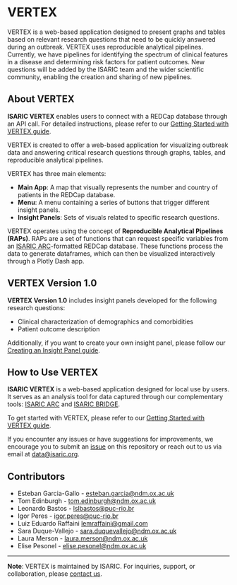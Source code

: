 # VERTEX
VERTEX is a web-based application designed to present graphs and tables based on relevant research questions that need to be quickly answered during an outbreak. VERTEX uses reproducible analytical pipelines. Currently, we have pipelines for identifying the spectrum of clinical features in a disease and determining risk factors for patient outcomes. New questions will be added by the ISARIC team and the wider scientific community, enabling the creation and sharing of new pipelines. 

## About VERTEX

**ISARIC VERTEX** enables users to connect with a REDCap database through an API call. For detailed instructions, please refer to our [Getting Started with VERTEX guide](https://isaricresearch.github.io/Training/vertex_starting.html).

VERTEX is created to offer a web-based application for visualizing outbreak data and answering critical research questions through graphs, tables, and reproducible analytical pipelines. 

VERTEX has three main elements:
  - **Main App**: A map that visually represents the number and country of patients in the REDCap database.
  - **Menu**: A menu containing a series of buttons that trigger different insight panels.
  - **Insight Panels**: Sets of visuals related to specific research questions.

VERTEX operates using the concept of **Reproducible Analytical Pipelines (RAPs)**. RAPs are a set of functions that can request specific variables from an [ISARIC ARC](https://github.com/ISARICResearch/ARC)-formatted REDCap database. These functions process the data to generate dataframes, which can then be visualized interactively through a Plotly Dash app.

## VERTEX Version 1.0

**VERTEX Version 1.0** includes insight panels developed for the following research questions:
- Clinical characterization of demographics and comorbidities
- Patient outcome description

Additionally, if you want to create your own insight panel, please follow our [Creating an Insight Panel guide](https://isaricresearch.github.io/Training/insight_panel.html).


## How to Use VERTEX
**ISARIC VERTEX** is a web-based application designed for local use by users. It serves as an analysis tool for data captured through our complementary tools: [ISARIC ARC](https://github.com/ISARICResearch/ARC) and [ISARIC BRIDGE](https://github.com/ISARICResearch/BRIDGE).

To get started with VERTEX, please refer to our [Getting Started with VERTEX guide](https://isaricresearch.github.io/Training/vertex_starting.html).

If you encounter any issues or have suggestions for improvements, we encourage you to submit an [issue](https://github.com/ISARICResearch/VERTEX/issues) on this repository or reach out to us via email at [data@isaric.org](mailto:data@isaric.org).


## Contributors

- Esteban Garcia-Gallo - [esteban.garcia@ndm.ox.ac.uk](mailto:esteban.garcia@ndm.ox.ac.uk)
- Tom Edinburgh - [tom.edinburgh@ndm.ox.ac.uk](mailto:tom.edinburgh@ndm.ox.ac.uk)
- Leonardo Bastos - [lslbastos@puc-rio.br](mailto:lslbastos@puc-rio.br)
- Igor Peres - [igor.peres@puc-rio.br](mailto:igor.peres@puc-rio.br)
- Luiz Eduardo Raffaini [lemraffaini@gmail.com](mailto:lemraffaini@gmail.com)
- Sara Duque-Vallejo - [sara.duquevallejo@ndm.ox.ac.uk](mailto:sara.duquevallejo@ndm.ox.ac.uk)
- Laura Merson - [laura.merson@ndm.ox.ac.uk](mailto:laura.merson@ndm.ox.ac.uk)
- Elise Pesonel - [elise.pesonel@ndm.ox.ac.uk](mailto:elise.pesonel@ndm.ox.ac.uk)

---

**Note**: VERTEX is maintained by ISARIC. For inquiries, support, or collaboration, please [contact us](mailto:data@isaric.org).
